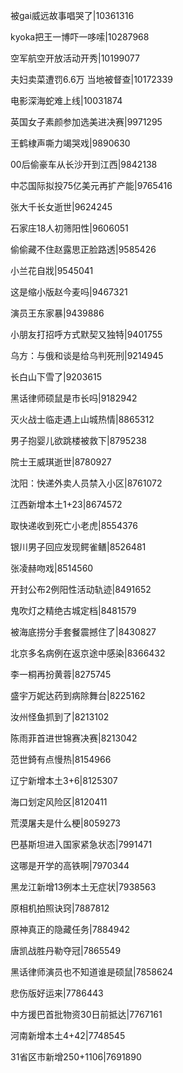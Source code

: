 被gai威远故事唱哭了|10361316

kyoka把王一博吓一哆嗦|10287968

空军航空开放活动开秀|10199077

夫妇卖菜遭罚6.6万 当地被督查|10172339

电影深海蛇难上线|10031874

英国女子素颜参加选美进决赛|9971295

王鹤棣声嘶力竭哭戏|9890630

00后偷豪车从长沙开到江西|9842138

中芯国际拟投75亿美元再扩产能|9765416

张大千长女逝世|9624245

石家庄18人初筛阳性|9606051

偷偷藏不住赵露思正脸路透|9585426

小兰花自戕|9545041

这是缩小版赵今麦吗|9467321

演员王东家暴|9439886

小朋友打招呼方式默契又独特|9401755

乌方：与俄和谈是给乌判死刑|9214945

长白山下雪了|9203615

黑话律师硕鼠是市长吗|9182942

灭火战士临走遇上山城热情|8865312

男子抱婴儿欲跳楼被救下|8795238

院士王威琪逝世|8780927

沈阳：快递外卖人员禁入小区|8761072

江西新增本土1+23|8674572

取快递收到死亡小老虎|8554376

银川男子回应发现鳄雀鳝|8526481

张凌赫吻戏|8514560

开封公布2例阳性活动轨迹|8491652

鬼吹灯之精绝古城定档|8481579

被海底捞分手套餐震撼住了|8430827

北京多名病例在返京途中感染|8366432

李一桐再扮黄蓉|8275745

盛宇万妮达药到病除舞台|8225162

汝州怪鱼抓到了|8213102

陈雨菲首进世锦赛决赛|8213042

范世錡有点慢热|8154966

辽宁新增本土3+6|8125307

海口划定风险区|8120411

荒漠屠夫是什么梗|8059273

巴基斯坦进入国家紧急状态|7991471

这哪是开学的高铁啊|7970344

黑龙江新增13例本土无症状|7938563

原相机拍照诀窍|7887812

原神真正的隐藏任务|7884942

唐凯战胜丹勒夺冠|7865549

黑话律师演员也不知道谁是硕鼠|7858624

悲伤版好运来|7786443

中方援巴首批物资30日前抵达|7767161

河南新增本土4+42|7748545

31省区市新增250+1106|7691890

